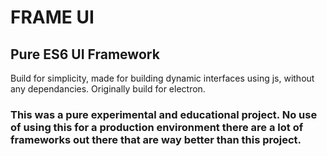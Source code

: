 # FRAME UI
## Pure ES6 UI Framework
Build for simplicity, made for building dynamic interfaces using js, without any dependancies.
Originally build for electron.

### This was a pure experimental and educational project. No use of using this for a production environment there are a lot of frameworks out there that are way better than this project.
